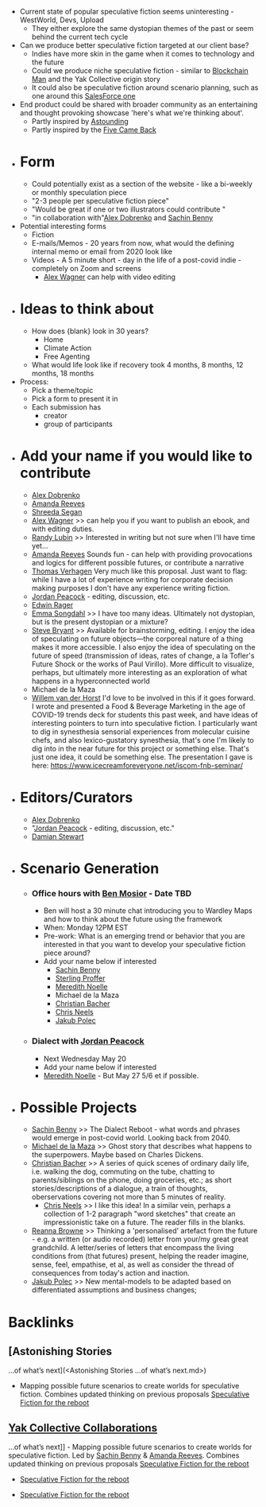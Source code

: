 - Current state of popular speculative fiction seems uninteresting - WestWorld, Devs, Upload
    - They either explore the same dystopian themes of the past  or seem behind the current tech cycle  
- Can we produce better speculative fiction targeted at our client base?
    - Indies have more skin in the game when it comes to technology and the future 
    - Could we produce niche speculative fiction - similar to [Blockchain Man](https://www.ribbonfarm.com/2017/10/10/the-blockchain-man/) and the Yak Collective origin story 
    - It could also be speculative fiction around scenario planning, such as one around this [SalesForce one](https://www.salesforce.com/resources/videos/covid-scenario-planning/)
- End product could be shared with broader community as an entertaining and thought provoking showcase 'here's what we're thinking about'. 
    - Partly inspired by [Astounding](https://www.amazon.com/Astounding-Campbell-Heinlein-Hubbard-Science/dp/006257194X)
    - Partly inspired by the [Five Came Back](https://www.amazon.com/Five-Came-Back-Hollywood-Second/dp/1594204306)
- # Form
    - Could potentially exist as a section of the website - like a bi-weekly or monthly speculation piece
    - "2-3 people per speculative fiction piece"
    - "Would be great if one or two illustrators could contribute "
    - "in collaboration with"[Alex Dobrenko](<Alex Dobrenko.md>) and [Sachin Benny](<Sachin Benny.md>)
- Potential interesting forms
    - Fiction 
    - E-mails/Memos - 20 years from now, what would the defining internal memo or email from 2020 look like
    - Videos - A 5 minute short - day in the life of a post-covid indie -  completely on Zoom and screens
        - [Alex Wagner](<Alex Wagner.md>) can help with video editing
- # Ideas to think about 
    - How does {blank} look in 30 years? 
        - Home
        - Climate Action
        - Free Agenting
    - What would life look like if recovery took 4 months, 8 months, 12 months, 18 months
- Process: 
    - Pick a theme/topic
    - Pick a form to present it in
    - Each submission has 
        - creator
        - group of participants 
- # Add your name if you would like to contribute
    - [Alex Dobrenko](<Alex Dobrenko.md>)
    - [Amanda Reeves](<Amanda Reeves.md>)
    - [Shreeda Segan](<Shreeda Segan.md>)
    - [Alex Wagner](<Alex Wagner.md>) >> can help you if you want to publish an ebook, and with editing duties.
    - [Randy Lubin](<Randy Lubin.md>) >> Interested in writing but not sure when I'll have time yet...
    - [Amanda Reeves](<Amanda Reeves.md>) Sounds fun - can help with providing provocations and logics for different possible futures, or contribute a narrative
    - [Thomas Verhagen](<Thomas Verhagen.md>) Very much like this proposal. Just want to flag: while I have a lot of experience writing for corporate decision making purposes I don't have any experience writing fiction.
    - [Jordan Peacock](<Jordan Peacock.md>) - editing, discussion, etc.
    - [Edwin Rager](<Edwin Rager.md>)
    - [Emma Songdahl](<Emma Songdahl.md>) >> I have too many ideas. Ultimately not dystopian, but is the present dystopian or a mixture?
    - [Steve Bryant](<Steve Bryant.md>) >> Available for brainstorming, editing. I enjoy the idea of speculating on future objects—the corporeal nature of a thing makes it more accessible. I also enjoy the idea of speculating on the future of speed (transmission of ideas, rates of change, a la Tofler's Future Shock or the works of Paul Virillo). More difficult to visualize, perhaps, but ultimately more interesting as an exploration of what happens in a hyperconnected world
    - Michael de la Maza
    - [Willem van der Horst](<Willem van der Horst.md>) I'd love to be involved in this if it goes forward. I wrote and presented a Food & Beverage Marketing in the age of COVID-19  trends deck for students this past week, and have ideas of interesting pointers to turn into speculative fiction. I particularly want to dig in synesthesia sensorial experiences from molecular cuisine chefs, and also lexico-gustatory synesthesia, that's one I'm likely to dig into in the near future for this project or something else. That's just one idea, it could be something else. The presentation I gave is here: https://www.icecreamforeveryone.net/iscom-fnb-seminar/
- # Editors/Curators
    - [Alex Dobrenko](<Alex Dobrenko.md>)
    - "[Jordan Peacock](<Jordan Peacock.md>) - editing, discussion, etc."
    - [Damian Stewart](<Damian Stewart.md>)
- # Scenario Generation
    - ### Office hours with [Ben Mosior](<Ben Mosior.md>) - Date TBD
        - Ben will host a 30 minute chat introducing you to Wardley Maps and how to think about the future using the framework
        - When: Monday 12PM EST
        - Pre-work: What is an emerging trend or behavior that you are interested in that you want to develop your speculative fiction piece around? 
        - Add your name below if interested 
            - [Sachin Benny](<Sachin Benny.md>)
            - [Sterling Proffer](<Sterling Proffer.md>)
            - [Meredith Noelle](<Meredith Noelle.md>)
            - Michael de la Maza
            - [Christian Bacher](<Christian Bacher.md>)
            - [Chris Neels](<Chris Neels.md>)
            - [Jakub Polec](<Jakub Polec.md>)
    - ### Dialect with [Jordan Peacock](<Jordan Peacock.md>)
        - Next Wednesday May 20
        - Add your name below if interested
        - [Meredith Noelle](<Meredith Noelle.md>) - But May 27 5/6 et if possible.
- # Possible Projects 
    - [Sachin Benny](<Sachin Benny.md>) >> The Dialect Reboot - what words and phrases would emerge in post-covid world. Looking back from 2040. 
    - [Michael de la Maza](<Michael de la Maza.md>) >> Ghost story that describes what happens to the superpowers. Maybe based on Charles Dickens.
    - [Christian Bacher](<Christian Bacher.md>) >> A series of quick scenes of ordinary daily life, i.e. walking the dog, commuting on the tube, chatting to parents/siblings on the phone, doing groceries, etc.; as short stories/descriptions of a dialogue, a train of thoughts, oberservations covering not more than 5 minutes of reality.
        - [Chris Neels](<Chris Neels.md>) >> I like this idea! In a similar vein, perhaps a collection of 1-2 paragraph "word sketches" that create an impressionistic take on a future. The reader fills in the blanks.
    - [Reanna Browne](<Reanna Browne.md>) >> Thinking a 'personalised' artefact from the future - e.g. a written (or audio recorded) letter from your/my great great grandchild. A letter/series of letters that encompass the living conditions from (that futures) present, helping the reader imagine, sense, feel, empathise, et al, as well as consider the thread of consequences from today's action and inaction.  
    - [Jakub Polec](<Jakub Polec.md>) >> New mental-models to be adapted based on differentiated assumptions and business changes; 

# Backlinks
## [Astonishing Stories
...of what’s next](<Astonishing Stories
...of what’s next.md>)
- Mapping possible future scenarios to create worlds for speculative fiction. Combines updated thinking on previous proposals [Speculative Fiction for the reboot ](<Speculative Fiction for the reboot .md>)

## [Yak Collective Collaborations](<Yak Collective Collaborations.md>)
...of what’s next]] - Mapping possible future scenarios to create worlds for speculative fiction. Led by [Sachin Benny](<Sachin Benny.md>) & [Amanda Reeves](<Amanda Reeves.md>). Combines updated thinking on previous proposals [Speculative Fiction for the reboot ](<Speculative Fiction for the reboot .md>)

- [Speculative Fiction for the reboot ](<Speculative Fiction for the reboot .md>)

- [Speculative Fiction for the reboot ](<Speculative Fiction for the reboot .md>)

